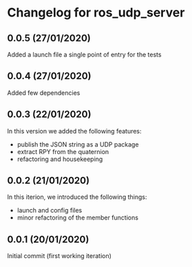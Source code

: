 # Changelog for ros_udp_server

## 0.0.5 (27/01/2020)
Added a launch file a single point of entry for the tests

## 0.0.4 (27/01/2020)
Added few dependencies

## 0.0.3 (22/01/2020)
In this version we added the following features:
- publish the JSON string as a UDP package
- extract RPY from the quaternion
- refactoring and housekeeping

## 0.0.2 (21/01/2020)
In this iterion, we introduced the following things:
- launch and config files
- minor refactoring of the member functions

## 0.0.1 (20/01/2020)
Initial commit (first working iteration)